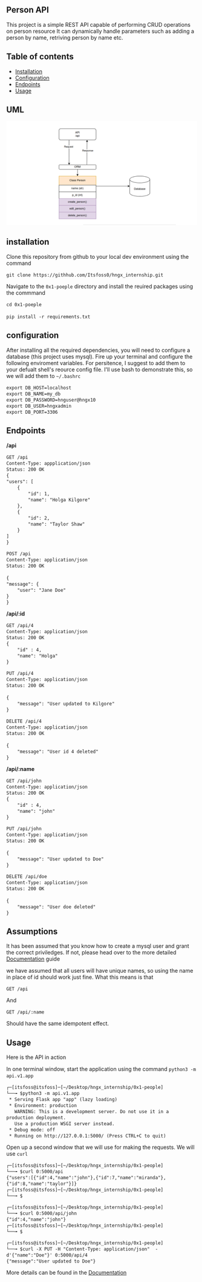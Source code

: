 ## Person API

This project is a simple REST API capable of performing CRUD operations on person resource
It can dynamically handle parameters such as adding a person by name, retriving person by name etc.

## Table of contents
- [Installation](#installation)
- [Configuration](#configuration)
- [Endpoints](#endpoints)
- [Usage](#setup-and-usage)
## UML
![UML Diagram](./assets/uml.png)

## installation
Clone this repository from github to your local dev environment using the command

```
git clone https://githhub.com/Itsfoss0/hngx_internship.git
```
Navigate to the `0x1-poeple` directory and install the reuired packages using the commmand

```
cd 0x1-poeple

pip install -r requirements.txt
```

## configuration
After installing all the required dependencies, you will need to configure a database (this project uses mysql). Fire up your terminal and configure the following enviroment variables. For persitence, I suggest to add them to your defualt shell's reource config file. I'll use bash to demonstrate this, so we will add them to `~/.bashrc`

```shell
export DB_HOST=localhost
export DB_NAME=my_db
export DB_PASSWORD=hnguser@hngx10
export DB_USER=hngxadmin
export DB_PORT=3306
```

## Endpoints
__/api__
```http
GET /api
Content-Type: appplication/json
Status: 200 OK
{
"users": [
    {
        "id": 1,
        "name": "Holga Kilgore"
    },
    {
        "id": 2,
        "name": "Taylor Shaw"
    }
]
}
```

```http
POST /api
Content-Type: application/json
Status: 200 OK

{
"message": {
    "user": "Jane Doe"
}
}
```


__/api/:id__

```http
GET /api/4
Content-Type: application/json
Status: 200 OK
{
    "id" : 4,
    "name": "Holga"
}
```


```http
PUT /api/4
Content-Type: application/json
Status: 200 OK

{
    "message": "User updated to Kilgore"
}
```

```http
DELETE /api/4
Content-Type: application/json
Status: 200 OK

{
    "message": "User id 4 deleted"
}
```

__/api/:name__

```http
GET /api/john
Content-Type: application/json
Status: 200 OK
{
    "id" : 4,
    "name": "john"
}
```


```http
PUT /api/john
Content-Type: application/json
Status: 200 OK

{
    "message": "User updated to Doe"
}
```

```http
DELETE /api/doe
Content-Type: application/json
Status: 200 OK

{
    "message": "User doe deleted"
}
```
## Assumptions
It has been assumed that you know how to create a mysql user and grant the correct priviledges. If not, please head over to the more detailed [Documentation](./DOCUMENTATION.md) guide

we have assumed that all users will have unique names, so using the name in place of id should work just fine. What this means is that 

```
GET /api

```

And

```
GET /api/:name
```
Should have the same idempotent effect.

## Usage
Here is the API in action

In one terminal window, start the application using the command `python3 -m api.v1.app`
```shell
┌─[itsfoss@itsfoss]─[~/Desktop/hngx_internship/0x1-people]
└──╼ $python3 -m api.v1.app
 * Serving Flask app "app" (lazy loading)
 * Environment: production
   WARNING: This is a development server. Do not use it in a production deployment.
   Use a production WSGI server instead.
 * Debug mode: off
 * Running on http://127.0.0.1:5000/ (Press CTRL+C to quit)
```

Open up a second window that we will use for making the requests. We will use `curl`

```shell
┌─[itsfoss@itsfoss]─[~/Desktop/hngx_internship/0x1-people]
└──╼ $curl 0:5000/api
{"users":[{"id":4,"name":"john"},{"id":7,"name":"miranda"},{"id":8,"name":"taylor"}]}
┌─[itsfoss@itsfoss]─[~/Desktop/hngx_internship/0x1-people]
└──╼ $
```

```shell
┌─[itsfoss@itsfoss]─[~/Desktop/hngx_internship/0x1-people]
└──╼ $curl 0:5000/api/john
{"id":4,"name":"john"}
┌─[itsfoss@itsfoss]─[~/Desktop/hngx_internship/0x1-people]
└──╼ $

```

```shell
┌─[itsfoss@itsfoss]─[~/Desktop/hngx_internship/0x1-people]
└──╼ $curl -X PUT -H "Content-Type: application/json"  -d'{"name":"Doe"}' 0:5000/api/4
{"message":"User updated to Doe"}
```
More details can be found in the [Documentation](./DOCUMENTATION.md)